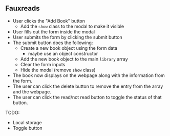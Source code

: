 ## Fauxreads


- User clicks the "Add Book" button
    - Add the `show` class to the modal to make it visible
- User fills out the form inside the modal
- User submits the form by clicking the submit button
- The submit button does the following:
    - Create a new book object using the form data
      - maybe use an object constructor
    - Add the new book object to the main `library` array
    - Clear the form inputs
    - Hide the modal (remove `show` class)
- The book now displays on the webpage along with the information from the form.
- The user can click the delete button to remove the entry from the array and the webpage.
- The user can click the read/not read button to toggle the status of that button.


TODO:
- Local storage
- Toggle button